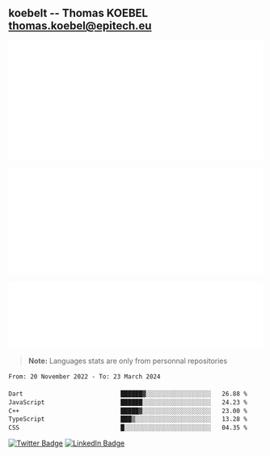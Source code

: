 ## koebelt -- Thomas KOEBEL <thomas.koebel@epitech.eu>

<!-- On github since 2018-->


![Metrics](/metrics.classic.svg)



<!--![Metrics](/metrics.plugin.introduction.repository.svg)-->
![Metrics](/metrics.plugin.isocalendar.svg)



![Metrics](/metrics.plugin.languages.svg)

> **Note:** Languages stats are only from personnal repositories

<!--START_SECTION:waka-->

```txt
From: 20 November 2022 - To: 23 March 2024

Dart                           ██████▓░░░░░░░░░░░░░░░░░░   26.88 %
JavaScript                     ██████░░░░░░░░░░░░░░░░░░░   24.23 %
C++                            █████▓░░░░░░░░░░░░░░░░░░░   23.00 %
TypeScript                     ███▒░░░░░░░░░░░░░░░░░░░░░   13.28 %
CSS                            █░░░░░░░░░░░░░░░░░░░░░░░░   04.35 %
```

<!--END_SECTION:waka-->

[![Twitter Badge](https://img.shields.io/badge/Twitter-Profile-informational?style=flat&logo=twitter&logoColor=white&color=1CA2F1)](https://twitter.com/jesuis_roux)
[![LinkedIn Badge](https://img.shields.io/badge/LinkedIn-Profile-informational?style=flat&logo=linkedin&logoColor=white&color=0D76A8)](https://www.linkedin.com/in/koebelt/)
